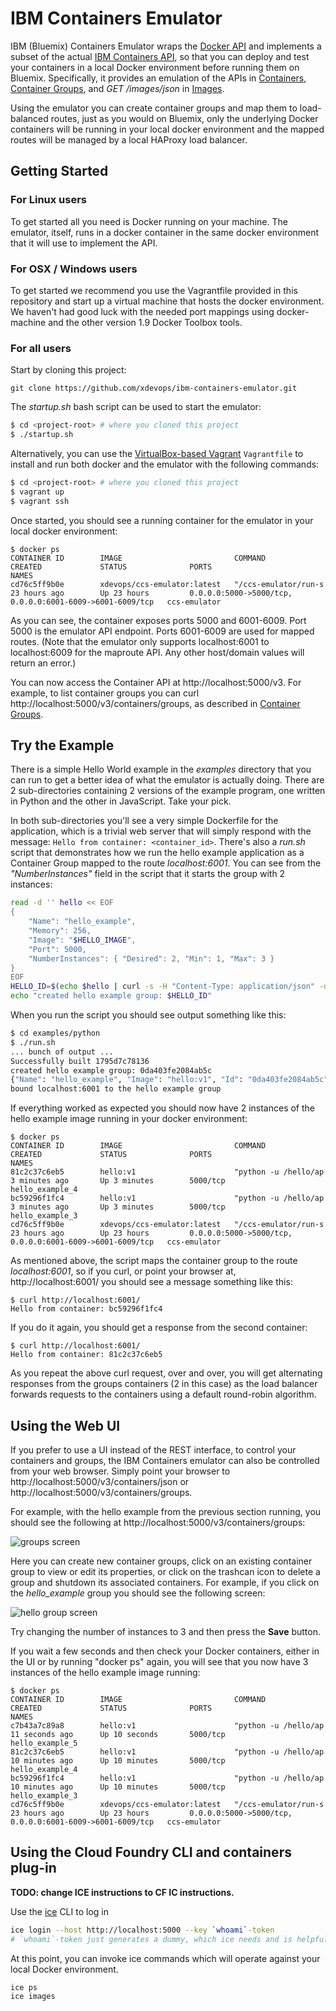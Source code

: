 # IBM Containers Emulator

IBM (Bluemix) Containers Emulator wraps the [Docker API](https://docs.docker.com/reference/api/docker_remote_api/) and implements a subset of the actual [IBM Containers API](https://www.ng.bluemix.net/docs/containers/container_index.html), so that you can deploy and test your containers in a local Docker environment before running them on Bluemix. Specifically, it provides an emulation of the APIs in [Containers](http://ccsapi-doc.mybluemix.net/#!/Containers), [Container Groups](http://ccsapi-doc.mybluemix.net/#!/Container_Groups), and *GET /images/json* in [Images](http://ccsapi-doc.mybluemix.net/#!/Images).

Using the emulator you can create container groups and map them to load-balanced routes, just as you would on Bluemix, only the underlying Docker containers will be running in your local docker environment and the mapped routes will be managed by a local HAProxy load balancer.

## Getting Started

### For Linux users

To get started all you need is Docker running on your machine. The emulator, itself, runs in a docker container in the same docker environment that it will use to implement the API.

### For OSX / Windows users

To get started we recommend you use the Vagrantfile provided in this repository and start up a virtual machine that hosts the docker environment. We haven't had good luck with the needed port mappings using docker-machine and the other version 1.9 Docker Toolbox tools.

### For all users

Start by cloning this project:
```
git clone https://github.com/xdevops/ibm-containers-emulator.git
```
The *startup.sh* bash script can be used to start the emulator:
```bash
$ cd <project-root> # where you cloned this project
$ ./startup.sh
```
Alternatively, you can use the [VirtualBox-based Vagrant](http://docs.vagrantup.com/v2/virtualbox) `Vagrantfile` to install and run both docker and
the emulator with the following commands:
```bash
$ cd <project-root> # where you cloned this project
$ vagrant up
$ vagrant ssh
```
Once started, you should see a running container for the emulator in your local docker environment:
```
$ docker ps
CONTAINER ID        IMAGE                         COMMAND                CREATED             STATUS              PORTS                                                      NAMES
cd76c5ff9b0e        xdevops/ccs-emulator:latest   "/ccs-emulator/run-s   23 hours ago        Up 23 hours         0.0.0.0:5000->5000/tcp, 0.0.0.0:6001-6009->6001-6009/tcp   ccs-emulator
```
As you can see, the container exposes ports 5000 and 6001-6009. Port 5000 is the emulator API endpoint. Ports 6001-6009 are used for mapped routes. (Note that the emulator only supports localhost:6001 to localhost:6009 for the maproute API. Any other host/domain values will return an error.)

You can now access the Container API at http://localhost:5000/v3. For example, to list container groups you can curl http://localhost:5000/v3/containers/groups, as described in [Container Groups](http://ccsapi-doc.mybluemix.net/#!/Container_Groups).

## Try the Example

There is a simple Hello World example in the *examples* directory that you can run to get a better idea of what the emulator is actually doing. There are 2 sub-directories containing 2 versions of the example program, one written in Python and the other in JavaScript. Take your pick.

In both sub-directories you'll see a very simple Dockerfile for the application, which is a trivial web server that will simply respond with the message: ```Hello from container: <container_id>```. There's also a *run.sh* script that demonstrates how we run the hello example application as a Container Group mapped to the route *localhost:6001*. You can see from the *"NumberInstances"* field in the script that it starts the group with 2 instances:
```bash
read -d '' hello << EOF
{
    "Name": "hello_example",
    "Memory": 256,
    "Image": "$HELLO_IMAGE",
    "Port": 5000,
    "NumberInstances": { "Desired": 2, "Min": 1, "Max": 3 }
}
EOF
HELLO_ID=$(echo $hello | curl -s -H "Content-Type: application/json" -d @- "${CCSAPI}/containers/groups" | sed -e 's/.*"Id": "\([^"]*\)",.*/\1/')
echo "created hello example group: $HELLO_ID"
```
When you run the script you should see output something like this:
```bash
$ cd examples/python
$ ./run.sh
... bunch of output ...
Successfully built 1795d7c78136
created hello example group: 0da403fe2084ab5c
{"Name": "hello_example", "Image": "hello:v1", "Id": "0da403fe2084ab5c", "NumberInstances": {"Desired": 2, "Min": 1, "Max": 3}, "Memory": 256, "Routes": ["localhost:6001"], "Port": 5000}
bound localhost:6001 to the hello example group
```
If everything worked as expected you should now have 2 instances of the hello example image running in your docker environment:
```
$ docker ps
CONTAINER ID        IMAGE                         COMMAND                CREATED             STATUS              PORTS                                                      NAMES
81c2c37c6eb5        hello:v1                      "python -u /hello/ap   3 minutes ago       Up 3 minutes        5000/tcp                                                   hello_example_4
bc59296f1fc4        hello:v1                      "python -u /hello/ap   3 minutes ago       Up 3 minutes        5000/tcp                                                   hello_example_3
cd76c5ff9b0e        xdevops/ccs-emulator:latest   "/ccs-emulator/run-s   23 hours ago        Up 23 hours         0.0.0.0:5000->5000/tcp, 0.0.0.0:6001-6009->6001-6009/tcp   ccs-emulator
```
As mentioned above, the script maps the container group to the route *localhost:6001*, so if you curl, or point your browser at, http://localhost:6001/ you should see a message something like this:
```
$ curl http://localhost:6001/
Hello from container: bc59296f1fc4
```
If you do it again, you should get a response from the second container:
```
$ curl http://localhost:6001/
Hello from container: 81c2c37c6eb5
```
As you repeat the above curl request, over and over, you will get alternating responses from the groups containers (2 in this case) as the load balancer forwards requests to the containers using a default round-robin algorithm.

## Using the Web UI

If you prefer to use a UI instead of the REST interface, to control your containers and groups, the IBM Containers emulator can also be controlled from your web browser. Simply point your browser to http://localhost:5000/v3/containers/json or http://localhost:5000/v3/containers/groups.

For example, with the hello example from the previous section running, you should see the following at http://localhost:5000/v3/containers/groups:

![groups screen](./groups.jpg)

Here you can create new container groups, click on an existing container group to view or edit its properties, or click on the trashcan icon to delete a group and shutdown its associated containers. For example, if you click on the *hello_example* group you should see the following screen:

![hello group screen](./hello_group.jpg)

Try changing the number of instances to 3 and then press the **Save** button.

If you wait a few seconds and then check your Docker containers, either in the UI or by running "docker ps" again, you will see that you now have 3 instances of the hello example image running:
```
$ docker ps
CONTAINER ID        IMAGE                         COMMAND                CREATED             STATUS              PORTS                                                      NAMES
c7b43a7c89a8        hello:v1                      "python -u /hello/ap   11 seconds ago      Up 10 seconds       5000/tcp                                                   hello_example_5
81c2c37c6eb5        hello:v1                      "python -u /hello/ap   10 minutes ago      Up 10 minutes       5000/tcp                                                   hello_example_4
bc59296f1fc4        hello:v1                      "python -u /hello/ap   10 minutes ago      Up 10 minutes       5000/tcp                                                   hello_example_3
cd76c5ff9b0e        xdevops/ccs-emulator:latest   "/ccs-emulator/run-s   23 hours ago        Up 23 hours         0.0.0.0:5000->5000/tcp, 0.0.0.0:6001-6009->6001-6009/tcp   ccs-emulator
```

## Using the Cloud Foundry CLI and containers plug-in

**TODO: change ICE instructions to CF IC instructions.**

Use the [ice](https://github.rtp.raleigh.ibm.com/project-alchemy/ccscli) CLI to log in
```bash
ice login --host http://localhost:5000 --key `whoami`-token
# `whoami`-token just generates a dummy, which ice needs and is helpful for logging and simulating multi-user function.
```
At this point, you can invoke ice commands which will operate against your local Docker environment.
```
ice ps
ice images
```

